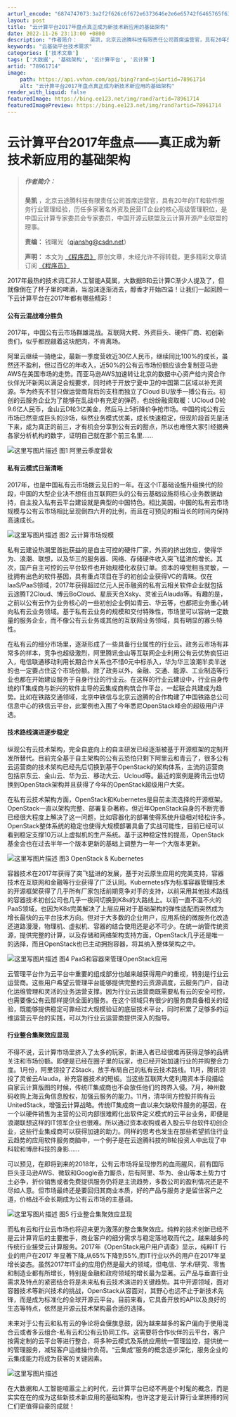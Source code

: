 ```yaml
---
arturl_encode: "6874747073:3a2f2f626c6f672e6373646e2e6e65742f6465765f6373646e:2f61727469636c652f64657461696c732f3738393631373134"
layout: post
title: "云计算平台2017年盘点真正成为新技术新应用的基础架构"
date: 2022-11-26 23:13:00 +0800
description: "作者简介：    吴凯，北京云途腾科技有限责任公司首席运营官，具有20年的IT和软件服务行业管理经验"
keywords: "云基础平台技术需求"
categories: ['技术文章']
tags: ['大数据', '基础架构', '云计算平台', '云计算']
artid: "78961714"
image:
    path: https://api.vvhan.com/api/bing?rand=sj&artid=78961714
    alt: "云计算平台2017年盘点真正成为新技术新应用的基础架构"
render_with_liquid: false
featuredImage: https://bing.ee123.net/img/rand?artid=78961714
featuredImagePreview: https://bing.ee123.net/img/rand?artid=78961714
---
```


# 云计算平台2017年盘点——真正成为新技术新应用的基础架构

> ##### **作者简介：**
>
> **吴凯**
> ，北京云途腾科技有限责任公司首席运营官，具有20年的IT和软件服务行业管理经验，历任多家著名外资及民营IT企业的核心高级管理职位，是中国云计算专家委员会专家委员，中国开源云联盟及云计算开源产业联盟的理事。
>   
> **责编：**
> 钱曙光（qianshg@csdn.net）
>   
> **声明：**
> 本文为
> [《程序员》](http://special.csdncms.csdn.net/programmer-covers/)
> 原创文章，未经允许不得转载，更多精彩文章请订阅
> [《程序员》](http://dingyue.programmer.com.cn/)

2017年最热的技术词汇非人工智能A莫属，大数据B和云计算C渐少人提及了，但就像倒在了杯子里的啤酒，当泡沫逐渐消去，醇香才开始四溢！让我们一起回顾一下云计算平台在2017年都有哪些精彩！

#### **公有云混战难分胜负**

2017年，中国公有云市场群雄混战。互联网大鳄、外资巨头、硬件厂商、初创新贵们，似乎都觊觎着这块肥肉，不肯离场。

阿里云继续一骑绝尘，最新一季度营收近30亿人民币，继续同比100%的成长，虽然还不盈利，但过百亿的年收入，近50%的公有云市场份额应该会复制亚马逊AWS在美国市场的走势。而亚马逊AWS加速转让北京的数据中心资产给内资合作伙伴光环新网以满足合规要求，同时终于开放宁夏中卫的中国第二区域以补充资源。华为终究不甘只做运营商背后的支柱而独立了Cloud BU放手一搏公有云。初创的云服务企业为了能够在乱战中有充足的弹药，也纷纷融资取暖：UCloud D轮9.6亿人民币，金山云D轮3亿美金，然后马上5折降价争抢市场。中国的纯公有云市场已然变成巨头的沙场，纵然业务模式优美，成长快速稳定，但现阶段首先是活下来，成为真正的前三，才有机会分享到公有云的甜点，所以也难怪大家引经据典各家分析机构的数字，证明自己就在那个前三名里……

![这里写图片描述](https://img-blog.csdn.net/20180103152023306)
图1 阿里云季度营收

#### **私有云模式日渐清晰**

2017年，也是中国私有云市场拨云见日的一年。在这个IT基础设施升级换代的阶段，中国的大型企业决不想任由互联网巨头的公有云基础设施将核心业务数据劫持，自主投入私有云平台建设就是典型的中国特色。相比美国，中国的私有云市场规模与公有云市场相比呈现倒四六开的比例，而且在可预见的相当长的时间内保持高速成长。

![这里写图片描述](https://img-blog.csdn.net/20180103152100719)
图2 云计算市场规模

私有云建设热潮里首批获益的是自主可控的硬件厂家，外资的挤出效应，使得华为、浪潮、联想，以及华三的服务器、网络、存储硬件收入突飞猛进的增长。其次，国产自主可控的云平台软件也开始规模化收获订单。资本的嗅觉相当灵敏，一批拥有出色的软件基因，具有重点项目在手的初创企业获得VC的青睐。仅在IaaS/PaaS领域，2017年获得超过亿元人民币融资的私有云相关软件企业就包括云途腾T2Cloud、博云BoCloud、星辰天合Xsky、灵雀云Alauda等。有趣的是，之前以公有云作为业务核心的一些初创企业例如青云、华云等，也都把业务重心转向私有云业务领域。基于私有云业务的规模和交付特殊性，市场里可以容纳一定数量的服务企业，而不像公有云业务或其他的互联网业务领域，具有明显的寡头特性。
  
在私有云的细分市场里，逐渐形成了一些具备行业属性的行业云。政务云市场有非常多的样本，竞争也超级激烈，阿里腾讯金山等互联网企业利用公有云优势疯狂进入，电信联通移动利用长期合作关系也不惜0元中标杀入，华为华三浪潮半卖半送的也一定要占住这个市场份额。除了政务以外，金融、交通、能源、工业制造等行业也都在开始建设服务于自身行业的行业云。在这样的行业云建设中，行业自身传统的IT集成商与新兴的软件主导的云集成商构筑合作平台，一起联合共建成为趋势。比如在铁路交通领域，北京中铁信与北京云途腾的合作构建了中国铁路总公司信息中心的铁信云平台，此案例也入围了今年悉尼OpenStack峰会的超级用户评选。

#### **技术路线演进逐步稳定**

纵观公有云技术架构，完全自底向上的自主研发已经逐渐被基于开源框架的定制开发所替代。目前完全基于自主架构的公有云恐怕只剩下阿里云和青云了，很多公有云运营商的技术架构已经先后切换到基于OpenStack的架构体系，主流的运营商包括京东云、金山云、华为云、移动大云、Ucloud等。最近的案例是腾讯云也切换到OpenStack架构并且获得了今年的OpenStack超级用户大奖。

在私有云技术架构方面，OpenStack和Kubernetes是目前主流选择的开源框架。OpenStack一直以架构完整、部署复杂著称，但近年OpenStack自身的不断完善已经很大程度上解决了这一问题，比如容器化的部署使得系统升级相对轻松许多。OpenStack整体系统的稳定也使得大规模部署具备了实战可能性，目前已经可以看到稳定支撑10万以上虚拟机的生产系统。基于这种稳定性的提高，OpenStack基金会也在过去半年一个版本更新的基础上调整为一年一个大版本更新。

![这里写图片描述](https://img-blog.csdn.net/20180103152139736)
图3 OpenStack & Kubernetes

容器技术在2017年获得了突飞猛进的发展，基于对云原生应用的完美支持，容器技术在互联网和金融等行业获得了广泛认同。Kubernetes作为标准容器管理技术的开源框架获得了几乎所有厂家包括前期竞争对手的支持，以前采用其他技术路线的容器技术初创公司也几乎一夜间切换到K8s的大路线上。以前一直不温不火的PaaS领域，也因为K8s完美解决了上层应用对于基础架构的弹性适配而突然成为增长最快的云平台技术方向。但对于大多数的企业用户，应用系统的微服务化改造还道路漫漫，物理机、虚拟机、容器的结合使用还是必不可少。在统一纳管传统资源，提供完整的计算，以及存储和网络架构支持方面，OpenStack几乎还是唯一的选择，而且OpenStack也已主动拥抱容器，将其纳入整体架构之中。

![这里写图片描述](https://img-blog.csdn.net/20180103152203338)
图4 PaaS和容器来管理OpenStack应用

云管理平台作为云平台中重要的组成部分也越来越获得用户的重视，特别是行业云运营商。这些用户希望云管理平台能够提供完整的云资源调度，云服务门户，自动化运维管理和灵活的业务运营支撑。因为行业云运营商既需要私有云的安全可控，也需要像公有云那样提供全面的服务。在这个领域只有很少的服务商具备相关的经验，既能够提供稳定可靠经过大规模验证的底层技术平台，同时积累了足够多的运维运营云平台的实践，可以为行业云运营商提供深入的指导。

#### **行业整合集聚效应显现**

不得不说，云计算市场里挤入了太多的玩家，新进入者已经很难再获得足够的品牌关注和市场份额。即便是已经在圈子里的玩家，也已经开始加速行业的并购整合力度。1月份，阿里领投了ZStack，放手布局自己的私有云技术路线。11月，腾讯领投了灵雀云Alauda，补充容器技术的短板。当这些互联网大佬利用资本手段描绘自家云计算版图的时候，传统IT集成商也不会放任他们的跨界入侵。7月，神州数码收购上海云角信息股权，加强云服务的能力。11月，清华同方控股并购有云UnitedStack，增强云计算战略。传统IT集成商一直以来欠缺软件服务的基因，在一个以硬件销售为主营的公司内部很难孵化出软件定义模式的云平台业务，即便是浪潮联想这样的IT领军企业也很难。所以通过资本收购或者入股云平台软件初创企业，这些行业集成商可以获得加速的助力。同样的思考也发生在那些希望抓住行业云趋势的应用软件服务商脑中，一个例子是在云途腾科技的B轮投资人中出现了中科软和博彦科技的身影……

可以预见，在即将到来的2018年，公有云市场将呈现惨烈的血雨腥风，前有国际巨头亚马逊AWS、微软和Google奋力厮杀，后有阿里、华为、金山等本土势力寸土必争，折价销售或者免费提供服务仍将是主流趋势，多数公司的盈利情况还是不尽如人意。但市场最终还是要回归其商业本质，好的产品与服务才是留住客户之道，价格战不会长期成为公有云市场的主基调。

![这里写图片描述](https://img-blog.csdn.net/20180103152446862)
图5 行业整合集聚效应显现

而私有云和行业云市场也将迎来更为激荡的整合集聚效应。纯粹的技术创新已经不是云计算背后的主要推手，商业客户的细分需求与稳定落地取而代之。越来越多的传统行业接受云计算服务。2017年《OpenStack用户用户调查》显示，纯粹IT 行业的用户在2017 年显著下降,从65%下降到55%,而IT行业以外的用户在2017年呈增长姿态。虽然2017年IT业的应用仍然是最大的领域，但电信、学术/研究、零售和制造业都有所增长，特别是金融和政府领域的增长最为显著。云产品与垂直行业需求及特点的紧密结合将是未来私有云技术演进的关键趋势。其中开源领域，面对容器技术等新兴技术的挑战，OpenStack从容面对，其野心也远不止于新技术先锋，而是成为标准化的全球开源云平台。目前来看，它具备开放的API以及良好的生态等特点，依然是开源云技术架构最合适的选择。

未来对于公有云和私有云的争论将会偃旗息鼓，因为越来越多的客户偏向于使用混合云或者多云组合-私有云和公有云协同工作。这需要将合作伙伴的云平台，客户按需定制的云平台等进行整合，将多种云模式及系统应用统一管理监控，提供统一的管理服务，减轻客户运维操作负荷。“云集成”服务的概念逐步深化，服务企业的云集成能力将成为获客的关键因素。

![这里写图片描述](https://img-blog.csdn.net/20180103152515815)

在大数据和人工智能喧嚣尘上的时代，云计算平台已经不再是个时髦的概念，而是实实在在的成为这些新技术新应用的基础架构，也许这才是云计算行业里拼搏的同仁们更值得自豪的成就！